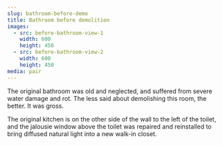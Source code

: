 ```yaml
---
slug: bathroom-before-demo
title: Bathroom before demolition
images:
  - src: before-bathroom-view-1
    width: 600
    height: 450
  - src: before-bathroom-view-2
    width: 600
    height: 450
media: pair
---
```

The original bathroom was old and neglected, and suffered from severe water damage and rot. The less said about demolishing this room, the better. It was gross.

The original kitchen is on the other side of the wall to the left of the toilet, and the jalousie window above the toilet was repaired and reinstalled to bring diffused natural light into a new walk-in closet.